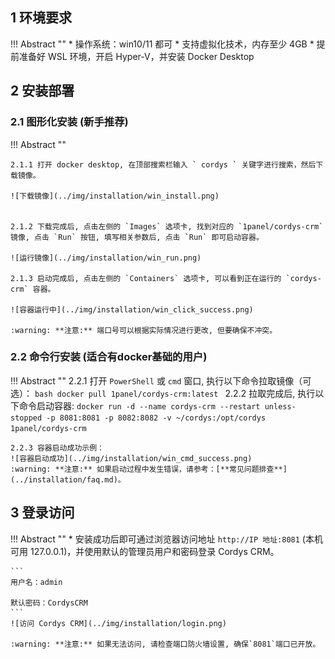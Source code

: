 
## 1 环境要求

!!! Abstract ""
    * 操作系统：win10/11 都可
    * 支持虚拟化技术，内存至少 4GB
    * 提前准备好 WSL 环境，开启 Hyper-V，并安装 Docker Desktop

## 2 安装部署
### 2.1 图形化安装 (新手推荐)
!!! Abstract ""

    2.1.1 打开 docker desktop, 在顶部搜索栏输入 ` cordys ` 关键字进行搜索，然后下载镜像。

    ![下载镜像](../img/installation/win_install.png)


    2.1.2 下载完成后, 点击左侧的 `Images` 选项卡, 找到对应的 `1panel/cordys-crm` 镜像, 点击 `Run` 按钮, 填写相关参数后, 点击 `Run` 即可启动容器。

    ![运行镜像](../img/installation/win_run.png)

    2.1.3 启动完成后, 点击左侧的 `Containers` 选项卡, 可以看到正在运行的 `cordys-crm` 容器。

    ![容器运行中](../img/installation/win_click_success.png)

    :warning: **注意:** 端口号可以根据实际情况进行更改, 但要确保不冲突。

### 2.2 命令行安装 (适合有docker基础的用户)
!!! Abstract ""
    2.2.1 打开 `PowerShell` 或 `cmd` 窗口, 执行以下命令拉取镜像（可选）：
    ```bash
    docker pull 1panel/cordys-crm:latest
    ```
    2.2.2 拉取完成后, 执行以下命令启动容器:
    ```
    docker run -d --name cordys-crm --restart unless-stopped -p 8081:8081 -p 8082:8082 -v ~/cordys:/opt/cordys 1panel/cordys-crm
    ```
   
    2.2.3 容器启动成功示例：
    ![容器启动成功](../img/installation/win_cmd_success.png)
    :warning: **注意:** 如果启动过程中发生错误，请参考：[**常见问题排查**](../installation/faq.md)。

## 3 登录访问

!!! Abstract ""
    * 安装成功后即可通过浏览器访问地址 `http://IP 地址:8081` (本机可用 127.0.0.1)，并使用默认的管理员用户和密码登录 Cordys CRM。

    ```
    用户名：admin

    默认密码：CordysCRM
    ```
    ![访问 Cordys CRM](../img/installation/login.png)

    :warning: **注意:** 如果无法访问, 请检查端口防火墙设置, 确保`8081`端口已开放。